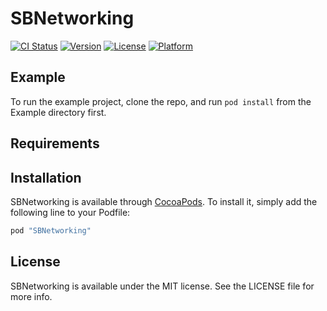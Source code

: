 # SBNetworking

[![CI Status](http://img.shields.io/travis/Elliot/SBNetworking.svg?style=flat)](https://travis-ci.org/schrockblock/sbnetworking)
[![Version](https://img.shields.io/cocoapods/v/SBNetworking.svg?style=flat)](http://cocoapods.org/pods/SBNetworking)
[![License](https://img.shields.io/cocoapods/l/SBNetworking.svg?style=flat)](http://cocoapods.org/pods/SBNetworking)
[![Platform](https://img.shields.io/cocoapods/p/SBNetworking.svg?style=flat)](http://cocoapods.org/pods/SBNetworking)

## Example

To run the example project, clone the repo, and run `pod install` from the Example directory first.

## Requirements

## Installation

SBNetworking is available through [CocoaPods](http://cocoapods.org). To install
it, simply add the following line to your Podfile:

```ruby
pod "SBNetworking"
```

## License

SBNetworking is available under the MIT license. See the LICENSE file for more info.
